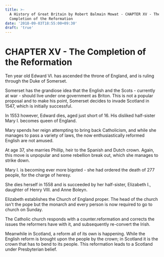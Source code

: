 ```yaml
---
title: >-
  A History of Great Britain by Robert Balmain Mowat - CHAPTER XV - The
  Completion of the Reformation
date: '2018-09-03T18:55:00+09:30'
draft: 'true'
---
```

# CHAPTER XV - The Completion of the Reformation

Ten year old Edward VI. has ascended the throne of England, and is ruling through the Duke of Somerset.

Somerset has the grandiose idea that the English and the Scots - currently at war - should live under one government as Briton. This is not a popular proposal and to make his point, Somerset decides to invade Scotland in 1547, which is initially successful.

In 1553 however, Edward dies, aged just short of 16. His disliked half-sister Mary I. becomes queen of England. 

Mary spends her reign attempting to bring back Catholicism, and while she manages to pass a variety of laws, the now enthusiastically reformed English are not amused.

At age 37, she marries Phillip, heir to the Spanish and Dutch crown. Again, this move is unpopular and some rebellion break out, which she manages to strike down.

Mary I. is becoming ever more bigoted - she had ordered the death of 277 people, for the charge of heresy. 

She dies herself in 1558 and is succeeded by her half-sister, Elizabeth I., daughter of Henry VIII. and Anne Boleyn.

Elizabeth establishes the Church of England proper. The head of the church isn't the pope but the monarch and every person is now required to go to church on Sunday.

The Catholic church responds with a counter.reformation and corrects the issues the reformers have with it, and subsequently re-convert the Irish.

Meanwhile in Scotland, a reform all of its own is happening. While the English reform is brought upon the people by the crown; in Scotland it is the crown that has to bend to its people. This reformation leads to a Scotland under Presbyterian belief.
